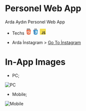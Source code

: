 <h1>Personel Web App</h1>

Arda Aydın Personel Web App

- Techs <img src="https://raw.githubusercontent.com/devicons/devicon/master/icons/html5/html5-original-wordmark.svg" alt="html5" width="20" height="20"/> <img src="https://raw.githubusercontent.com/devicons/devicon/master/icons/css3/css3-original-wordmark.svg" alt="css3" width="20" height="20"/> <img src="https://raw.githubusercontent.com/devicons/devicon/master/icons/javascript/javascript-original.svg" alt="javascript" width="20" height="20"/>
 
 - Arda İnstagram > [Go To İnstagram](https://instagram.com/ardashely)
 
 
<h1>In-App Images</h1>

- PC;

![PC](https://i.hizliresim.com/l1fk0km.png)

- Mobile;

![Mobile](https://i.hizliresim.com/yp3mdef.png)
